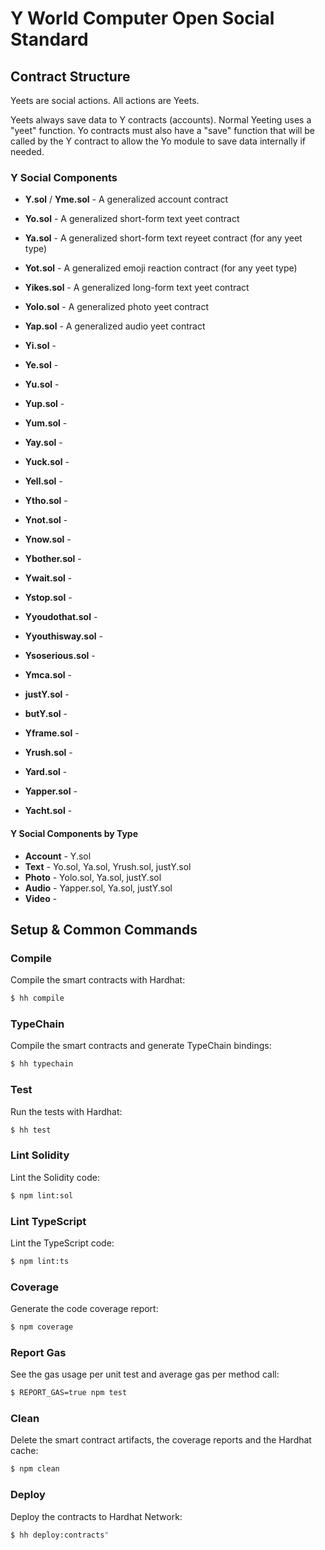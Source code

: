 # Y World Computer Open Social Standard

## Contract Structure

Yeets are social actions. All actions are Yeets.

Yeets always save data to Y contracts (accounts). Normal Yeeting uses a "yeet" function. Yo contracts must also have a
"save" function that will be called by the Y contract to allow the Yo module to save data internally if needed.

### Y Social Components

- **Y.sol** / **Yme.sol** - A generalized account contract
- **Yo.sol** - A generalized short-form text yeet contract
- **Ya.sol** - A generalized short-form text reyeet contract (for any yeet type)
- **Yot.sol** - A generalized emoji reaction contract (for any yeet type)
- **Yikes.sol** - A generalized long-form text yeet contract
- **Yolo.sol** - A generalized photo yeet contract
- **Yap.sol** - A generalized audio yeet contract

- **Yi.sol** -
- **Ye.sol** -
- **Yu.sol** -
- **Yup.sol** -
- **Yum.sol** -
- **Yay.sol** -
- **Yuck.sol** -
- **Yell.sol** -
- **Ytho.sol** -
- **Ynot.sol** -
- **Ynow.sol** -
- **Ybother.sol** -
- **Ywait.sol** -
- **Ystop.sol** -
- **Yyoudothat.sol** -
- **Yyouthisway.sol** -
- **Ysoserious.sol** -
- **Ymca.sol** -
- **justY.sol** -
- **butY.sol** -
- **Yframe.sol** -
- **Yrush.sol** -
- **Yard.sol** -
- **Yapper.sol** -
- **Yacht.sol** -

#### Y Social Components by Type

- **Account** - Y.sol
- **Text** - Yo.sol, Ya.sol, Yrush.sol, justY.sol
- **Photo** - Yolo.sol, Ya.sol, justY.sol
- **Audio** - Yapper.sol, Ya.sol, justY.sol
- **Video** -

## Setup & Common Commands

### Compile

Compile the smart contracts with Hardhat:

```sh
$ hh compile
```

### TypeChain

Compile the smart contracts and generate TypeChain bindings:

```sh
$ hh typechain
```

### Test

Run the tests with Hardhat:

```sh
$ hh test
```

### Lint Solidity

Lint the Solidity code:

```sh
$ npm lint:sol
```

### Lint TypeScript

Lint the TypeScript code:

```sh
$ npm lint:ts
```

### Coverage

Generate the code coverage report:

```sh
$ npm coverage
```

### Report Gas

See the gas usage per unit test and average gas per method call:

```sh
$ REPORT_GAS=true npm test
```

### Clean

Delete the smart contract artifacts, the coverage reports and the Hardhat cache:

```sh
$ npm clean
```

### Deploy

Deploy the contracts to Hardhat Network:

```sh
$ hh deploy:contracts"
```
